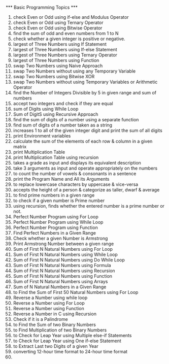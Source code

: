 *** Basic Programming Topics ***

1. check Even or Odd using if-else and Modulus Operator
2. check Even or Odd using Ternary Operator
3. check Even or Odd using Bitwise Operator
4. find the sum of odd and even numbers from 1 to N
5. check whether a given integer is positive or negative.
6. largest of Three Numbers using If Statement
7. largest of Three Numbers using If-else Statement
8. largest of Three Numbers using Ternary Operator
9. largest of Three Numbers using Function
10. swap Two Numbers using Naive Approach 
11. swap Two Numbers without using any Temporary Variable
12. swap Two Numbers using Bitwise XOR
13. swap Two Numbers without using Temporary Variables or Arithmetic Operator
14. find the Number of Integers Divisible by 5 in given range and sum of numbers
15. accept two integers and check if they are equal
16. sum of Digits using While Loop
17. Sum of DigitS using Recursive Approach
18. find the sum of digits of a number using a separate function
19. find sum of digits of a number taken as a string
20. increases 1 to all of the given integer digit and print the sum of all digits
21. print Environment variables
22. calculate the sum of the elements of each row & column in a given matrix
23. print Multiplication Table
24. print Multiplication Table using recursion
25. takes a grade as input and displays its equivalent description
26. take 3 arguments as input and operate appropriately on the numbers
27. to count the number of vowels & consonants in a sentence
28. print the Program Name and All its Arguments
29. to replace lowercase characters by uppercase & vice-versa
30. accepts the height of a person & categorize as taller, dwarf & average
31. to find prime numbers in a given range
32. to check if a given number is Prime number
33. using recursion, finds whether the entered number is a prime number or not.
34. Perfect Number Program using For Loop
35. Perfect Number Program using While Loop
36. Perfect Number Program using Function
37. Find Perfect Numbers in a Given Range
38. Check whether a given Number is Armstrong
39. Print Armstrong Number between a given range
40. Sum of First N Natural Numbers using For Loop
41. Sum of First N Natural Numbers using While Loop
42. Sum of First N Natural Numbers using Do While Loop
43. Sum of First N Natural Numbers using Formula
44. Sum of First N Natural Numbers using Recursion
45. Sum of First N Natural Numbers using Function
46. Sum of First N Natural Numbers using Arrays
47. Sum of N Natural Numbers in a Given Range
48. to Find the Sum of First 50 Natural Numbers using For Loop
49. Reverse a Number using while loop
50. Reverse a Number using For Loop
51. Reverse a Number using Function
52. Reverse a Number in C using Recursion
53. Check if it is a Palindrome
54. to Find the Sum of two Binary Numbers
55. to Find Multiplication of two Binary Numbers
56. to Check for Leap Year using Multiple else-if Statements
57. to Check for Leap Year using One if-else Statement
58. to Extract Last two Digits of a given Year
59. converting 12-hour time format to 24-hour time format
60. 